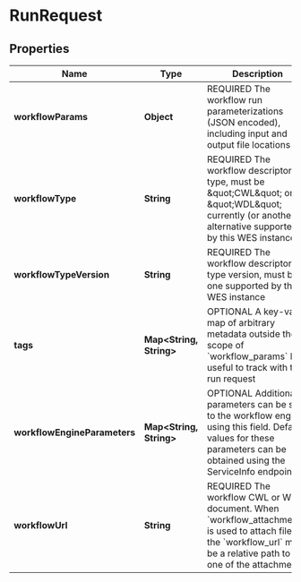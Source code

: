 # RunRequest

## Properties
Name | Type | Description | Notes
------------ | ------------- | ------------- | -------------
**workflowParams** | **Object** | REQUIRED The workflow run parameterizations (JSON encoded), including input and output file locations |  [optional]
**workflowType** | **String** | REQUIRED The workflow descriptor type, must be \&quot;CWL\&quot; or \&quot;WDL\&quot; currently (or another alternative supported by this WES instance) |  [optional]
**workflowTypeVersion** | **String** | REQUIRED The workflow descriptor type version, must be one supported by this WES instance |  [optional]
**tags** | **Map&lt;String, String&gt;** | OPTIONAL A key-value map of arbitrary metadata outside the scope of &#x60;workflow_params&#x60; but useful to track with this run request |  [optional]
**workflowEngineParameters** | **Map&lt;String, String&gt;** | OPTIONAL Additional parameters can be sent to the workflow engine using this field. Default values for these parameters can be obtained using the ServiceInfo endpoint. |  [optional]
**workflowUrl** | **String** | REQUIRED The workflow CWL or WDL document. When &#x60;workflow_attachments&#x60; is used to attach files, the &#x60;workflow_url&#x60; may be a relative path to one of the attachments. |  [optional]
